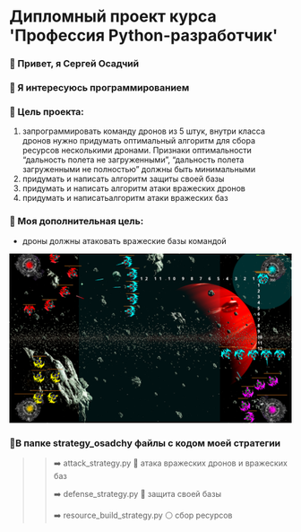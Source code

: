 # Дипломный проект курса 'Профессия Python-разработчик'

### 👋 Привет, я Сергей Осадчий

### 👀 Я интересуюсь программированием

### 🎯 Цель проекта:

1. запрограммировать команду дронов из 5 штук, внутри класса дронов нужно придумать оптимальный алгоритм для сбора ресурсов несколькими дронами. Признаки оптимальности “дальность полета не загруженными”, “дальность  полета загруженными не полностью” должны быть минимальными
2. придумать и написать алгоритм защиты своей базы
3. придумать и написать алгоритм атаки вражеских дронов
4. придумать и написатьалгоритм атаки вражеских баз

### 🎯 Моя дополнительная цель:

+ дроны должны атаковать вражеские базы командой

![tactic](tactics\s5.png "tactics\s5.png")

### 📂В папке strategy_osadchy файлы с кодом моей стратегии

>> ➡️  attack_strategy.py 🔴 атака вражеских дронов и вражеских баз
>>
>> ➡️  defense_strategy.py 🔵 защита своей базы
>>
>> ➡️  resource_build_strategy.py ⚪️ сбор ресурсов
>>
>
